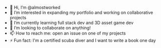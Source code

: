 - 👋 Hi, I’m @almostworked
- 👀 I’m interested in expanding my portfolio and working on collaborative projects
- 🌱 I’m currently learning full stack dev and 3D asset game dev
- 💞️ I’m looking to collaborate on anything!
- 📫 How to reach me: open an issue on one of my projects
- ⚡ Fun fact: I'm a certified scuba diver and I want to write a book one day

<!---
almostworked/almostworked is a ✨ special ✨ repository because its `README.md` (this file) appears on your GitHub profile.
You can click the Preview link to take a look at your changes.
--->
